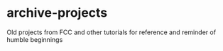 # archive-projects
Old projects from FCC and other tutorials for reference and reminder of humble beginnings
